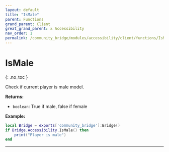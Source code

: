 ```yaml
---
layout: default
title: "IsMale"
parent: Functions
grand_parent: Client
great_grand_parent: ♿ Accessibility
nav_order: 1
permalink: /community_bridge/modules/accessibility/client/functions/IsMale/
---
```


# IsMale
{: .no_toc }

Check if current player is male model.

**Returns:**
- `boolean`: True if male, false if female

**Example:**
```lua
local Bridge = exports['community_bridge']:Bridge()
if Bridge.Accessibility.IsMale() then
    print("Player is male")
end
```

---